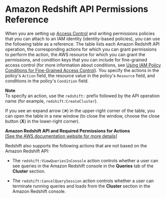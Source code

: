 # Amazon Redshift API Permissions Reference<a name="redshift-policy-resources.resource-permissions"></a>

When you are setting up [Access Control](redshift-iam-authentication-access-control.md#redshift-iam-accesscontrol) and writing permissions policies that you can attach to an IAM identity \(identity\-based policies\), you can use the following table as a reference\. The table lists each Amazon Redshift API operation, the corresponding actions for which you can grant permissions to perform the action, the AWS resource for which you can grant the permissions, and condition keys that you can include for fine\-grained access control \(for more information about conditions, see [Using IAM Policy Conditions for Fine\-Grained Access Control](redshift-iam-access-control-overview.md#redshift-policy-resources.conditions)\)\. You specify the actions in the policy's `Action` field, the resource value in the policy's `Resource` field, and conditions in the policy's `Condition` field\. 

**Note**  
To specify an action, use the `redshift:` prefix followed by the API operation name \(for example, `redshift:CreateCluster`\)\.

If you see an expand arrow \(**↗**\) in the upper\-right corner of the table, you can open the table in a new window \(to close the window, choose the close button \(**X**\) in the lower\-right corner\)\.


**Amazon Redshift API and Required Permissions for Actions**  
<a name="redshift-policy-actions-related-to-objects-table"></a>[\[See the AWS documentation website for more details\]](http://docs.aws.amazon.com/redshift/latest/mgmt/redshift-policy-resources.resource-permissions.html)

Redshift also supports the following actions that are not based on the Amazon Redshift API: 

+ The `redshift:ViewQueriesInConsole` action controls whether a user can see queries in the Amazon Redshift console in the **Queries** tab of the **Cluster** section\. 

+ The `redshift:CancelQuerySession` action controls whether a user can terminate running queries and loads from the **Cluster** section in the Amazon Redshift console\.